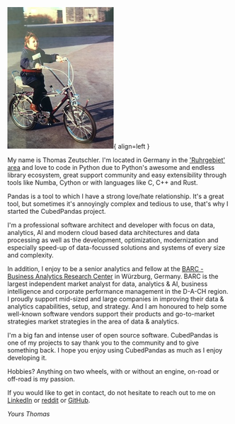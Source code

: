 ![thomas](../assets/thomas.jpg){ align=left }

My name is Thomas Zeutschler. I'm located in Germany in the ['Ruhrgebiet' area](https://en.wikipedia.org/wiki/Ruhr)
and love to code in Python due to Python's awesome and endless library ecosystem, great support community
and easy extensibility through tools like Numba, Cython or with languages like C, C++ and Rust.

Pandas is a tool to which I have a strong love/hate relationship. It's a great tool, but sometimes it's
annoyingly complex and tedious to use, that's why I started the CubedPandas project.

I'm a professional software architect and developer with focus on data, analytics, AI and modern
cloud based data architectures and data processing as well as the development, optimization,
modernization and especially speed-up of data-focussed solutions and systems of every size and complexity.

In addition, I enjoy to be a senior analytics and fellow at the
[BARC - Business Analytics Research Center](https://barc.com) in Würzburg, Germany. BARC is the largest independent
market analyst for data, analytics & AI, business intelligence and corporate performance management in the
D-A-CH region. I proudly support mid-sized and large companies in improving their data & analytics capabilities, setup,
and strategy. And I am honoured to help some well-known software vendors support their products and go-to-market
strategies market strategies in the area of data & analytics.

I'm a big fan and intense user of open source software. CubedPandas is one of my projects to say thank you to the
community and to give something back. I hope you enjoy using CubedPandas as much as I enjoy developing it.

Hobbies? Anything on two wheels, with or without an engine, on-road or off-road is my passion.

If you would like to get in contact, do not hesitate to reach out to me
on [LinkedIn](https://www.linkedin.com/in/thomaszeutschler/) or [reddit](https://www.reddit.com/r/cubedpandas/) or
[GitHub](https://github.com/Zeutschler).

*Yours Thomas*
